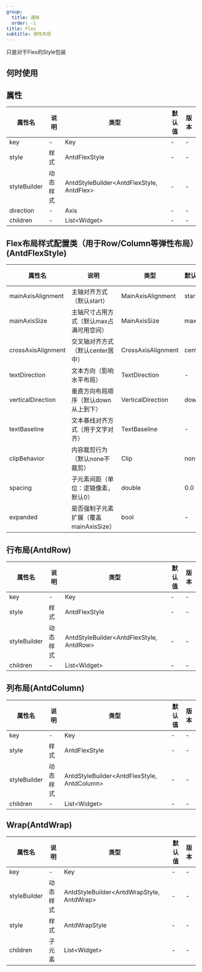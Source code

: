 ```yaml
---
group:
  title: 通用
  order: -1
title: Flex
subtitle: 弹性布局
---
```

只是对于Flex的Style包装
## 何时使用



  <style>
.preview-container {
  display: flex;
  gap: 24px;
  margin: 32px 0;
  align-items: start;
}

.phone-preview {
  flex: 1;
  min-width: 375px;
  max-width: 375px;
  border: 10px solid #f3f3f3;
  border-radius: 40px;
  background: #fff;
  box-shadow: 0 4px 20px rgba(0, 0, 0, 0.08);
  overflow: hidden;
  height: 652px;
  width: 393px;
  position: sticky;
  top: 80px;
}

.phone-preview iframe {
  width: 100%;
  height: 100%;
  border: none;
}

.code-block {
  max-height: 100%;
  margin: 16px 0;
  overflow-y: scroll;
}

.dumi-default-source-code {
  margin: 0 !important;
}

.markdown .dumi-default-source-code >pre.prism-code {
  padding: 12px !important;
  font-size: 12px !important;
}

@media (max-width: 960px) {
  .preview-container {
    flex-direction: column;
  }
  
  .phone-preview {
    width: 100%;
    max-width: 375px;
    margin: 0 auto 24px;
    position: static;
  }
}

/* Dart 代码高亮主题 - 基于 VS Code 暗色主题优化 */
.prism-code {
  display: block;
  overflow-x: auto;
  padding: 1em;
  border-radius: 6px;
  font-family: 'Fira Code', 'Consolas', 'Monaco', monospace;
  font-size: 14px;
  line-height: 1.5;
  color: #d4d4d4;
  background: #1e1e1e;
}

/* 基础元素 */
.prism-code .hljs-keyword { color: #569cd6; font-weight: bold; }          /* 关键字 */
.prism-code .hljs-built_in { color: #4ec9b0; }                           /* 内置类型 */
.prism-code .hljs-type { color: #4ec9b0; }                               /* 类型声明 */
.prism-code .hljs-literal { color: #569cd6; }                            /* 字面量 */
.prism-code .hljs-number { color: #b5cea8; }                             /* 数字 */
.prism-code .hljs-string { color: #ce9178; }                             /* 字符串 */
.prism-code .hljs-comment { color: #6a9955; font-style: italic; }        /* 注释 */
.prism-code .hljs-meta { color: #9b9b9b; }                               /* 元信息 */

/* Dart 特有元素 */
.prism-code .hljs-constant { color: #4fc1ff; }                           /* const/final */
.prism-code .hljs-function { color: #dcdcaa; }                           /* 函数名 */
.prism-code .hljs-title.class_ { color: #4ec9b0; text-decoration: underline; } /* 类名 */
.prism-code .hljs-params { color: #9cdcfe; }                             /* 参数 */
.prism-code .hljs-variable { color: #9cdcfe; }                           /* 变量 */
.prism-code .hljs-annotation { color: #d4d4d4; background: #3a3a3a; }    /* 注解 */
.prism-code .hljs-punctuation { color: #d4d4d4; }                        /* 标点符号 */

/* 特殊增强 */
.prism-code .hljs-constructor { color: #c586c0; }                        /* 构造函数 */
.prism-code .hljs-named-parameter { color: #9cdcfe; font-style: italic; }/* 命名参数 */
.prism-code .hljs-generic { color: #4ec9b0; opacity: 0.8; }              /* 泛型符号 */
.prism-code .hljs-typedef { color: #4ec9b0; text-decoration: underline; }/* typedef */

/* 行号样式 (可选) */
.prism-code .hljs-ln-numbers {
  color: #858585;
  text-align: right;
  padding-right: 12px;
}
</style>

## 属性
| 属性名 | 说明 | 类型 | 默认值 | 版本 |
| --- | --- | --- | --- | --- |
| key | - | Key | - | - |
| style | 样式 | AntdFlexStyle | - | - |
| styleBuilder | 动态样式 | AntdStyleBuilder&lt;AntdFlexStyle, AntdFlex&gt; | - | - |
| direction | - | Axis | - | - |
| children | - | List&lt;Widget&gt; | - | - |


## Flex布局样式配置类（用于Row/Column等弹性布局）(AntdFlexStyle) <a id='AntdFlexStyle'></a>

| 属性名 | 说明 | 类型 | 默认值 | 版本 |
| --- | --- | --- | --- | --- |
| mainAxisAlignment | 主轴对齐方式（默认start） | MainAxisAlignment | start | - |
| mainAxisSize | 主轴尺寸占用方式（默认max占满可用空间） | MainAxisSize | max | - |
| crossAxisAlignment | 交叉轴对齐方式（默认center居中） | CrossAxisAlignment | center | - |
| textDirection | 文本方向（影响水平布局） | TextDirection | - | - |
| verticalDirection | 垂直方向布局顺序（默认down从上到下） | VerticalDirection | down | - |
| textBaseline | 文本基线对齐方式（用于文字对齐） | TextBaseline | - | - |
| clipBehavior | 内容裁剪行为（默认none不裁剪） | Clip | none | - |
| spacing | 子元素间距（单位：逻辑像素，默认0） | double | 0.0 | - |
| expanded | 是否强制子元素扩展（覆盖mainAxisSize） | bool | - | - |

## 行布局(AntdRow) <a id='AntdRow'></a>

| 属性名 | 说明 | 类型 | 默认值 | 版本 |
| --- | --- | --- | --- | --- |
| key | - | Key | - | - |
| style | 样式 | AntdFlexStyle | - | - |
| styleBuilder | 动态样式 | AntdStyleBuilder&lt;AntdFlexStyle, AntdRow&gt; | - | - |
| children | - | List&lt;Widget&gt; | - | - |

## 列布局(AntdColumn) <a id='AntdColumn'></a>

| 属性名 | 说明 | 类型 | 默认值 | 版本 |
| --- | --- | --- | --- | --- |
| key | - | Key | - | - |
| style | 样式 | AntdFlexStyle | - | - |
| styleBuilder | 动态样式 | AntdStyleBuilder&lt;AntdFlexStyle, AntdColumn&gt; | - | - |
| children | - | List&lt;Widget&gt; | - | - |

## Wrap(AntdWrap) <a id='AntdWrap'></a>
| 属性名 | 说明 | 类型 | 默认值 | 版本 |
| --- | --- | --- | --- | --- |
| key | - | Key | - | - |
| styleBuilder | 动态样式 | AntdStyleBuilder&lt;AntdWrapStyle, AntdWrap&gt; | - | - |
| style | 样式 | AntdWrapStyle | - | - |
| children | 子元素 | List&lt;Widget&gt; | - | - |


